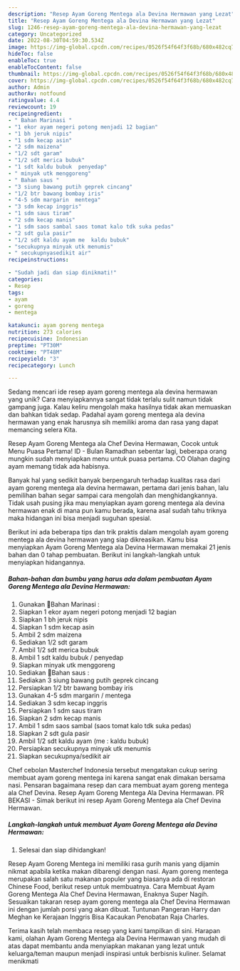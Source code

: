 ```yaml
---
description: "Resep Ayam Goreng Mentega ala Devina Hermawan yang Lezat"
title: "Resep Ayam Goreng Mentega ala Devina Hermawan yang Lezat"
slug: 1246-resep-ayam-goreng-mentega-ala-devina-hermawan-yang-lezat
category: Uncategorized
date: 2022-08-30T04:59:30.534Z
image: https://img-global.cpcdn.com/recipes/0526f54f64f3f68b/680x482cq70/ayam-goreng-mentega-ala-devina-hermawan-foto-resep-utama.jpg
hideToc: false
enableToc: true
enableTocContent: false
thumbnail: https://img-global.cpcdn.com/recipes/0526f54f64f3f68b/680x482cq70/ayam-goreng-mentega-ala-devina-hermawan-foto-resep-utama.jpg
cover: https://img-global.cpcdn.com/recipes/0526f54f64f3f68b/680x482cq70/ayam-goreng-mentega-ala-devina-hermawan-foto-resep-utama.jpg
author: Admin
authorAv: notfound
ratingvalue: 4.4
reviewcount: 19
recipeingredient:
- " Bahan Marinasi "
- "1 ekor ayam negeri potong menjadi 12 bagian"
- "1 bh jeruk nipis"
- "1 sdm kecap asin"
- "2 sdm maizena"
- "1/2 sdt garam"
- "1/2 sdt merica bubuk"
- "1 sdt kaldu bubuk  penyedap"
- " minyak utk menggoreng"
- " Bahan saus "
- "3 siung bawang putih geprek cincang"
- "1/2 btr bawang bombay iris"
- "4-5 sdm margarin  mentega"
- "3 sdm kecap inggris"
- "1 sdm saus tiram"
- "2 sdm kecap manis"
- "1 sdm saos sambal saos tomat kalo tdk suka pedas"
- "2 sdt gula pasir"
- "1/2 sdt kaldu ayam me  kaldu bubuk"
- "secukupnya minyak utk menumis"
- " secukupnyasedikit air"
recipeinstructions:

- "Sudah jadi dan siap dinikmati!"
categories:
- Resep
tags:
- ayam
- goreng
- mentega

katakunci: ayam goreng mentega 
nutrition: 273 calories
recipecuisine: Indonesian
preptime: "PT30M"
cooktime: "PT48M"
recipeyield: "3"
recipecategory: Lunch

---
```





Sedang mencari ide resep ayam goreng mentega ala devina hermawan yang unik? Cara menyiapkannya sangat tidak terlalu sulit namun tidak gampang juga. Kalau keliru mengolah maka hasilnya tidak akan memuaskan dan bahkan tidak sedap. Padahal ayam goreng mentega ala devina hermawan yang enak harusnya sih memiliki aroma dan rasa yang dapat memancing selera Kita.





Resep Ayam Goreng Mentega ala Chef Devina Hermawan, Cocok untuk Menu Puasa Pertama! ID - Bulan Ramadhan sebentar lagi, beberapa orang mungkin sudah menyiapkan menu untuk puasa pertama. CO Olahan daging ayam memang tidak ada habisnya.

Banyak hal yang sedikit banyak berpengaruh terhadap kualitas rasa dari ayam goreng mentega ala devina hermawan, pertama dari jenis bahan, lalu pemilihan bahan segar sampai cara mengolah dan menghidangkannya. Tidak usah pusing jika mau menyiapkan ayam goreng mentega ala devina hermawan enak di mana pun kamu berada, karena asal sudah tahu triknya maka hidangan ini bisa menjadi suguhan spesial.






Berikut ini ada beberapa tips dan trik praktis dalam mengolah ayam goreng mentega ala devina hermawan yang siap dikreasikan. Kamu bisa menyiapkan Ayam Goreng Mentega ala Devina Hermawan memakai 21 jenis bahan dan 0 tahap pembuatan. Berikut ini langkah-langkah untuk menyiapkan hidangannya.

<!--inarticleads1-->

##### Bahan-bahan dan bumbu yang harus ada dalam pembuatan Ayam Goreng Mentega ala Devina Hermawan:

1. Gunakan  🍳Bahan Marinasi :
1. Siapkan 1 ekor ayam negeri potong menjadi 12 bagian
1. Siapkan 1 bh jeruk nipis
1. Siapkan 1 sdm kecap asin
1. Ambil 2 sdm maizena
1. Sediakan 1/2 sdt garam
1. Ambil 1/2 sdt merica bubuk
1. Ambil 1 sdt kaldu bubuk / penyedap
1. Siapkan  minyak utk menggoreng
1. Sediakan  🍳Bahan saus :
1. Sediakan 3 siung bawang putih geprek cincang
1. Persiapkan 1/2 btr bawang bombay iris
1. Gunakan 4-5 sdm margarin / mentega
1. Sediakan 3 sdm kecap inggris
1. Persiapkan 1 sdm saus tiram
1. Siapkan 2 sdm kecap manis
1. Ambil 1 sdm saos sambal (saos tomat kalo tdk suka pedas)
1. Siapkan 2 sdt gula pasir
1. Ambil 1/2 sdt kaldu ayam (me : kaldu bubuk)
1. Persiapkan secukupnya minyak utk menumis
1. Siapkan  secukupnya/sedikit air


Chef cebolan Masterchef Indonesia tersebut mengatakan cukup sering membuat ayam goreng mentega ini karena sangat enak dimakan bersama nasi. Pensaran bagaimana resep dan cara membuat ayam goreng mentega ala Chef Devina. Resep Ayam Goreng Mentega Ala Devina Hermawan. PR BEKASI - Simak berikut ini resep Ayam Goreng Mentega ala Chef Devina Hermawan. 

<!--inarticleads2-->

##### Langkah-langkah untuk membuat Ayam Goreng Mentega ala Devina Hermawan:


1. Selesai dan siap dihidangkan!

Resep Ayam Goreng Mentega ini memiliki rasa gurih manis yang dijamin nikmat apabila ketika makan dibarengi dengan nasi. Ayam goreng mentega merupakan salah satu makanan populer yang biasanya ada di restoran Chinese Food, berikut resep untuk membuatnya. Cara Membuat Ayam Goreng Mentega Ala Chef Devina Hermawan, Enaknya Super Nagih. Sesuaikan takaran resep ayam goreng mentega ala Chef Devina Hermawan ini dengan jumlah porsi yang akan dibuat. Tuntunan Pangeran Harry dan Meghan ke Kerajaan Inggris Bisa Kacaukan Penobatan Raja Charles. 

Terima kasih telah membaca resep yang kami tampilkan di sini. Harapan kami, olahan Ayam Goreng Mentega ala Devina Hermawan yang mudah di atas dapat membantu anda menyiapkan makanan yang lezat untuk keluarga/teman maupun menjadi inspirasi untuk berbisnis kuliner. Selamat menikmati
